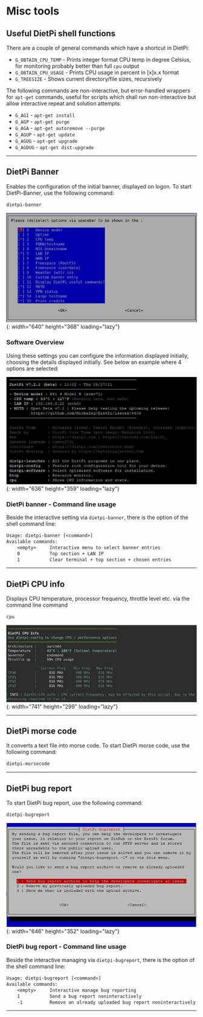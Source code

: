 # Misc tools

## Useful DietPi shell functions

There are a couple of general commands which have a shortcut in DietPi:

- `G_OBTAIN_CPU_TEMP` - Prints integer format CPU temp in degree Celsius, for monitoring probably better than full `cpu` output
- `G_OBTAIN_CPU_USAGE` - Prints CPU usage in percent in [x]x.x format
- `G_TREESIZE` - Shows current directory/file sizes, recursively

The following commands are non-interactive, but error-handled wrappers for `apt-get` commands, useful for scripts which shall run non-interactive but allow interactive repeat and solution attempts:

- `G_AGI` - `apt-get install`
- `G_AGP` - `apt-get purge`
- `G_AGA` - `apt-get autoremove --purge`
- `G_AGUP` - `apt-get update`
- `G_AGUG` - `apt-get upgrade`
- `G_AGDUG` - `apt-get dist-upgrade`

---

## DietPi Banner

Enables the configuration of the initial banner, displayed on logon. To start DietPi-Banner, use the following command:

```sh
dietpi-banner
```

![DietPi-Banner config menu](../assets/images/dietpi-banner_config.jpg "DietPi-Banner main menu"){: width="640" height="368" loading="lazy"}

### Software Overview

Using these settings you can configure the information displayed initially, choosing the details displayed initially. See below an example where 4 options are selected:

![DietPi-Banner print on login](../assets/images/dietpi-banner.jpg "DietPi-Banner output"){: width="636" height="359" loading="lazy"}

### DietPi banner - Command line usage

Beside the interactive setting via `dietpi-banner`, there is the option of the shell command line:

```console
Usage: dietpi-banner [<command>]
Available commands:
    <empty>     Interactive menu to select banner entries
    0           Top section + LAN IP
    1           Clear terminal + top section + chosen entries
```

---

## DietPi CPU info

Displays CPU temperature, processor frequency, throttle level etc. via the command line command

```sh
cpu
```

![DietPi-CPU_info screenshot](../assets/images/dietpi-tools-cpuinfo.png "DietPi-CPU_info output"){: width="741" height="299" loading="lazy"}

---

## DietPi morse code

It converts a text file into morse code. To start DietPi morse code, use the following command:

```sh
dietpi-morsecode
```

---

## DietPi bug report

To start DietPi bug report, use the following command:

```sh
dietpi-bugreport
```

![DietPi-BugReport screenshot](../assets/images/dietpi-bugreport.jpg "DietPi-BugReport main menu"){: width="646" height="352" loading="lazy"}

### DietPi bug report - Command line usage

Beside the interactive managing via `dietpi-bugreport`, there is the option of the shell command line:

```console
Usage: dietpi-bugreport [<command>]
Available commands:
    <empty>     Interactive manage bug reporting
    1           Send a bug report noninteractively
    -1          Remove an already uploaded bug report noninteractively
```

---
